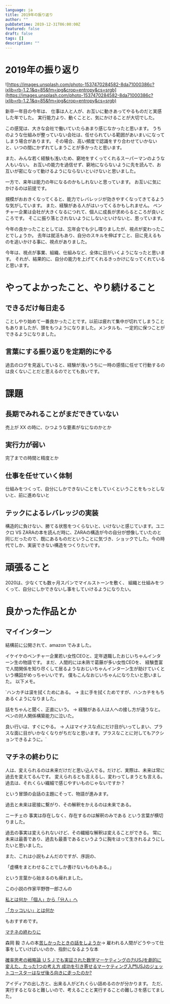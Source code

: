 ```yaml
---
language: ja
title: 2019年の振り返り
author: ""
pubDatetime: 2019-12-31T06:00:00Z
featured: false
draft: false
tags: []
description: ""
---
```


# 2019年の振り返り

![https://images.unsplash.com/photo-1537470284582-8da71000386c?ixlib=rb-1.2.1&q=85&fm=jpg&crop=entropy&cs=srgb](https://images.unsplash.com/photo-1537470284582-8da71000386c?ixlib=rb-1.2.1&q=85&fm=jpg&crop=entropy&cs=srgb)

新卒一年目の今年は、 仕事は人と人が、お互いに動きあってやるものだと実感した年でした。 実行能力より、動くことと、気にかけることが大切でした。

この感覚は、大きな会社で働いていたらあまり感じなかったと思います。 うちのような仕組みが整っていない会社は、任せられている範囲があいまいになってしまう場合があります。 その場合、高い頻度で認識をすり合わせていかないと、いつの間にかずれてしまうことが多かったと思います。

また、みんな若く経験も浅いため、窮地をすくってくれるスーパーマンのような人もいない。 お互いの能力を過信せず、窮地にならないように先を読んで、お互いが密になって動けるようにならないといけないと思いました。

一方で、来年は能力の年になるのかもしれないと思っています。 お互いに気にかけるのは前提です。

規模がおおきくなってくると、能力でレバレッジが効きやすくなってきてるような気がしています。 また、経験がある人がはいってくるかもしれません。 ベンチャー企業は会社が大きくなるにつれて、個人に成長が求めらるところが良いところです。 そこに振り落とされないようにしないといけないと、思っています。

今年の良かったこととしては、忘年会でも少し喋りましたが、視点が変わったことでしょうか。 去年は就活もあり、自分のスキルを伸ばすこと、目に見えるものを追いかける事に、視点がありました。

今年は、視点が事業、組織、仕組みなど、全体に目がいくようになったと思います。 それが、結果的に、自分の能力を上げてくれるきっかけになってくれていると思います。

# **やってよかったこと、やり続けること**

## **できるだけ每日走る**

ことしやり始めて一番良かったことです。以前は疲れて集中が切れてしまうこともありましたが、頭をもつようになりました。メンタルも、一定的に保つことができるようになりました。

## **言葉にする振り返りを定期的にやる**

過去のログを見返していると、経験が浅いうちに一時の感情に任せて行動するのは良くないことだと思えるのでとても良いです。

# **課題**

## **長期でみれることがまだできていない**

売上が XX の時に、ひつような要素がなになのかとか

## **実行力が弱い**

完了までの時間と精度とか

## **仕事を任せていく体制**

仕組みをつくって、自分にしかできないことをしていくということをもっとしないと、前に進めないと

## **テックによるレバレッジの実装**

構造的に負けない、勝てる状態をつくらないと、いけないと感じています。ユニクロ VS ZARAの本を読んだ時に、ZARAの構造が今の自分が想像していたのと同じだったので、既にあるものだということに気づき、ショックでした。今の時代でしか、実装できない構造をつくりたいです。

# **頑張ること**

2020は、少なくても数ヶ月スパンでマイルストーンを敷く、 組織と仕組みをつくって、自分にしかできないし事をしていけるようになりたい。

# **良かった作品とか**

## **マイインターン**

結構前に公開されて、amazon でみました。

イケイケのベンチャー企業若い女性CEOと、定年退職したおじいちゃんインターン生の物語です。 まだ、人間的には未熟で葛藤が多い女性CEOを、 経験豊富で人間関係を知り尽くして居るようなおじいちゃんインターン生が助けていくという構図がめっちゃいいです。 僕もこんなおじいちゃんになりたいと思いました。 以下メモ。

\`ハンカチは涙を拭くためにある。 → 主に手を拭くためですが、ハンカチをもちあるくようになりました。

話をちゃんと聞く、正直にいう。 → 経験がある人は人への接し方が違うなと。ベンの対人関係構築能力に泣いた。

良い行いは、すぐにやる。 → 人はマイナスな点にだけ目がいってしまい、プラスな面に目がいかなくなりがちだなと思います。プラスなことに対してもアクションできるように。\`

## **マチネの終わりに**

人は、変えられるのは未来だけだと思い込んでる。だけど、実際は、未来は常に過去を変えてるんです。 変えられるとも言えるし、変わってしまうとも言える。過去は、それくらい繊細で感じやすいものじゃないですか？

という冒頭の会話の主題にそって、物語が進みます。

過去と未来は密接に繋がり、その解釈をかえるのは未来である。

ニーチェの 事実は存在しなく、存在するのは解釈のみである という言葉が横切りました。

過去の事実は変えられないけど、その繊細な解釈は変えることができる。 常に未来は最善であり、過去も最善であるというように胸をはって生きれるようにしたいと思いました。

また、これは小説もよんだのですが、序説の、

「虚構をまとわせることでしか書けないものもある。」

という言葉から始まるのも痺れました。

この小説の作家平野啓一郎さんの

[私とは何か 「個人」から「分人」へ](https://amzn.to/3hESCrl)

[「カッコいい」とは何か](https://amzn.to/3aZElnT)

もおすすめです。

[マチネの終わりに](https://amzn.to/3hH6elN)

森岡 毅 さんの本[苦しかったときの話をしようか](https://amzn.to/3o8LK88j)→ 雇われる人間がどうやって仕事をしていけばいいのか、指針になるような本

[確率思考の戦略論 ＵＳＪでも実証された数学マーケティングの力](https://amzn.to/2X2ofS8)[USJを劇的に変えた、たった1つの考え方 成功を引き寄せるマーケティング入門](https://amzn.to/3b0Z0aX)[USJのジェットコースターはなぜ後ろ向きに走ったのか?](https://amzn.to/3hBwzla)

アイディアの出し方と、出来る人がどれくらい詰めるのかが分かります。 ただ、実行するとなると難しいので、考えることと実行することの難しさを感じてました。
